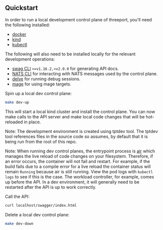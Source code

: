 ## Quickstart

In order to run a local development control plane of threeport, you'll need the
following installed:

* [docker](https://docs.docker.com/get-docker/)
* [kind](https://kind.sigs.k8s.io/)
* [kubectl](https://kubernetes.io/docs/reference/kubectl/)

The following will also need to be installed locally for the relevant development
operations:

* [swag CLI](https://github.com/swaggo/swag) `>=v1.16.2,<v2.0.0` for generating API docs.
* [NATS CLI](https://github.com/nats-io/natscli) for interacting with NATS
  messages used by the control plane.
* [delve](https://github.com/go-delve/delve) for running debug sessions.
* [mage](https://magefile.org/) for using mage targets.

Spin up a local dev control plane:

```bash
make dev-up
```

This will start a local kind cluster and install the control plane.  You can now
make calls to the API server and make local code changes that will be
hot-reloaded in place.

Note: The development environment is created using tptdev tool.  The tptdev
tool references files in the source code so assumes, by default that it is being
run from the root of this repo.

Note: When running dev control planes, the entrypoint process is
[air](https://github.com/cosmtrek/air) which
manages the live reload of code changes on your filesystem.  Therefore, if an
error occurs, the container will not fail and restart.  For example, if the build
fails due to a compile error for a live reload the container status will remain
`Running` because air is still running.  View the pod logs with `kubectl logs`
to see if this is the case. The workload controller, for example, comes up
before the API.  In a dev environment, it will generally need to be restarted
after the API is up to work correctly.

Call the API:

```bash
curl localhost/swagger/index.html
```

Delete a local dev control plane:

```bash
make dev-down
```

